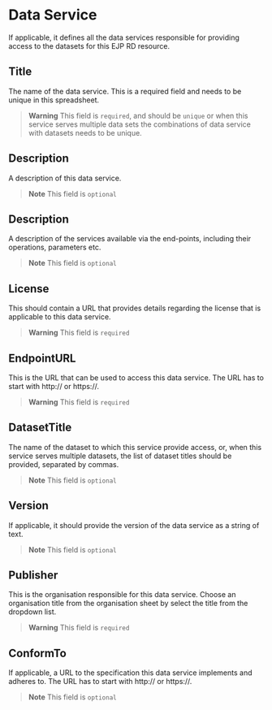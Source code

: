 # Data Service
If applicable, it defines all the data services responsible for providing access to the datasets for this EJP RD resource.

## Title
The name of the data service. This is a required field and needs to be unique in this spreadsheet.
> **Warning** This field is `required`, and should be `unique` or when this service serves multiple data
> sets the combinations of data service with datasets needs to be unique.

## Description
A description of this data service.
> **Note** This field is `optional`

## Description
A description of the services available via the end-points, including their operations, parameters etc.
> **Note** This field is `optional`

## License
This should contain a URL that provides details regarding the license that is applicable to this data service.
> **Warning** This field is `required`

## EndpointURL
This is the URL that can be used to access this data service. The URL has to start with http:// or https://.
> **Warning** This field is `required`

## DatasetTitle
The name of the dataset to which this service provide access, or, when this service serves multiple datasets,
the list of dataset titles should be provided, separated by commas.

> **Note** This field is `optional`

## Version
If applicable, it should provide the version of the data service as a string of text.
> **Note** This field is `optional`

## Publisher
This is the organisation responsible for this data service. Choose an organisation title from the organisation sheet by
select the title from the dropdown list.
> **Warning** This field is `required`

## ConformTo 
If applicable, a URL to the specification this data service implements and adheres to. The URL has to start with http:// or https://.
> **Note** This field is `optional`

